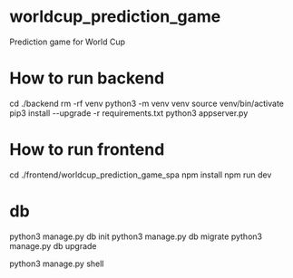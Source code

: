 # worldcup_prediction_game
Prediction game for World Cup

# How to run backend
cd ./backend
rm -rf venv
python3 -m venv venv
source venv/bin/activate
pip3 install --upgrade -r requirements.txt
python3 appserver.py

# How to run frontend
cd ./frontend/worldcup_prediction_game_spa
npm install
npm run dev

# db
python3 manage.py db init
python3 manage.py db migrate
python3 manage.py db upgrade

python3 manage.py shell